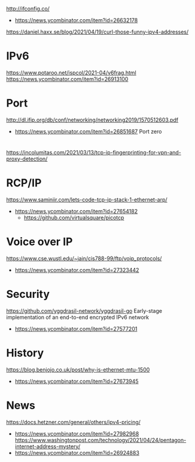

http://ifconfig.co/
* https://news.ycombinator.com/item?id=26632178

https://daniel.haxx.se/blog/2021/04/19/curl-those-funny-ipv4-addresses/

# IPv6
https://www.potaroo.net/ispcol/2021-04/v6frag.html
https://news.ycombinator.com/item?id=26913100

# Port
http://dl.ifip.org/db/conf/networking/networking2019/1570512603.pdf
* https://news.ycombinator.com/item?id=26851687 Port zero

#
https://incolumitas.com/2021/03/13/tcp-ip-fingerprinting-for-vpn-and-proxy-detection/

# RCP/IP
https://www.saminiir.com/lets-code-tcp-ip-stack-1-ethernet-arp/
* https://news.ycombinator.com/item?id=27654182
  * https://github.com/virtualsquare/picotcp


# Voice over IP
https://www.cse.wustl.edu/~jain/cis788-99/ftp/voip_protocols/
* https://news.ycombinator.com/item?id=27323442

# Security
https://github.com/yggdrasil-network/yggdrasil-go Early-stage implementation of an end-to-end encrypted IPv6 network
* https://news.ycombinator.com/item?id=27577201

# History
https://blog.benjojo.co.uk/post/why-is-ethernet-mtu-1500
* https://news.ycombinator.com/item?id=27673945

# News
https://docs.hetzner.com/general/others/ipv4-pricing/
* https://news.ycombinator.com/item?id=27982968
https://www.washingtonpost.com/technology/2021/04/24/pentagon-internet-address-mystery/
* https://news.ycombinator.com/item?id=26924883